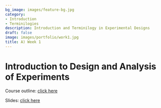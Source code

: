 ```yaml
---
bg_image: images/feature-bg.jpg
category:
- Introduction
- Terminilogies
description: Introduction and Terminilogy in Experimental Designs
draft: false
image: images/portfolio/work1.jpg
title: A) Week 1
---
```


# Introduction to Design and Analysis of Experiments

Course outline: [click here](/DOE_ILO_PLO.pdf)

Slides: [click here](/slides/L1_DOE.html)
